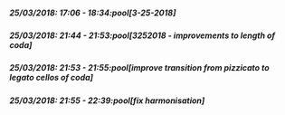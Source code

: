 
##### 25/03/2018: 17:06 - 18:34:pool[3-25-2018]

##### 25/03/2018: 21:44 - 21:53:pool[3252018 - improvements to length of coda]

##### 25/03/2018: 21:53 - 21:55:pool[improve transition from pizzicato to legato cellos of coda]

##### 25/03/2018: 21:55 - 22:39:pool[fix harmonisation]

